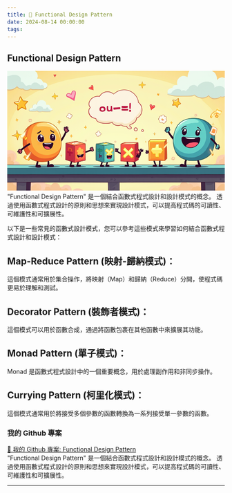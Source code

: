 ```yaml
---
title: 🔗 Functional Design Pattern
date: 2024-08-14 00:00:00
tags:
---
```


## Functional Design Pattern
![Functional Design Pattern](../images/FunctionalDesignPattern/FunctionalDesignPattern.png)
"Functional Design Pattern" 是一個結合函數式程式設計和設計模式的概念。
透過使用函數式程式設計的原則和思想來實現設計模式，可以提高程式碼的可讀性、可維護性和可擴展性。

<!-- more -->

以下是一些常見的函數式設計模式，您可以參考這些模式來學習如何結合函數式程式設計和設計模式：  

## Map-Reduce Pattern (映射-歸納模式)：  
這個模式通常用於集合操作，將映射（Map）和歸納（Reduce）分開，使程式碼更易於理解和測試。  

## Decorator Pattern (裝飾者模式)：  
這個模式可以用於函數合成，通過將函數包裹在其他函數中來擴展其功能。  

## Monad Pattern (單子模式)：  
Monad 是函數式程式設計中的一個重要概念，用於處理副作用和非同步操作。  

## Currying Pattern (柯里化模式)：  
這個模式通常用於將接受多個參數的函數轉換為一系列接受單一參數的函數。  

### 我的 Github 專案

[🔗 我的 Github 專案: Functional Design Pattern](https://github.com/chiisen/FunctionalDesignPattern)  
"Functional Design Pattern" 是一個結合函數式程式設計和設計模式的概念。
透過使用函數式程式設計的原則和思想來實現設計模式，可以提高程式碼的可讀性、可維護性和可擴展性。

---
